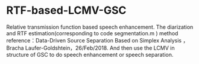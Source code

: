 # RTF-based-LCMV-GSC
Relative transmission function based speech enhancement.
The diarization and RTF estimation(corresponding to code segmentation.m ) method reference：Data-Driven Source Separation Based on Simplex Analysis ，Bracha Laufer-Goldshtein，26/Feb/2018.
And then use the LCMV in structure of GSC to do speech enhancement or speech separation.
